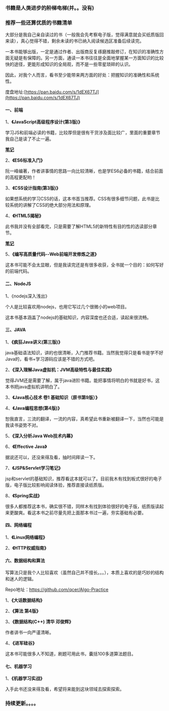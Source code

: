 
### **书籍是人类进步的~~阶梯~~电梯(并。。没有)**

### **推荐一些还算优质的书籍清单**

大部分是我自己亲自读过的书（一般我会先考察电子版，觉得满意就会买纸质版回来读），真心觉得不错，剩余未读的书已纳入阅读候选区准备后续读完。

一本书能够出版，一定是通过作者、出版商反复琢磨推敲修订，在知识的准确性方面无疑是有保障的。另一方面，通读一本书往往是全面地掌握某一方面知识的比较快的途径，更能形成知识的全局观，而不是一些零星琐碎的认识。

因此，对我个人而言，看书至少能带来两方面的好处：把握知识的准确性和系统性。

度盘地址:[https://pan.baidu.com/s/1dEX67TJ](https://pan.baidu.com/s/1dEX67TJ)

#### **一、前端**

1、**《JavaScript高级程序设计(第3版)》**

学习JS和前端必读的书籍，比较厚但是很有干货涉及面比较广，里面的重要章节我自己是读了不止一遍。

[**笔记**](https://github.com/qcer/ReadingBooks/blob/master/JavaScript高级程序设计/index.md)

2、**《ES6标准入门》**

阮一峰编著，作者讲事情的思路一向比较清晰，也是学ES6必备的书籍，结合前面的高程更配哟！

3、**《CSS设计指南(第3版)》**

如果想系统的学习CSS的话，这本书首当推荐。CSS有很多细节问题，此书是比较系统的讲解了CSS的绝大部分用法和原理。

4、**《HTML5揭秘》**


此书我并没有全部看完，只是需要了解HTML5的新特性有目的性的选读部分章节。

[**笔记**](https://github.com/qcer/ReadingBooks/blob/master/HTML5揭秘/index.md)


5、**《编写高质量代码--Web前端开发修炼之道》**

这本书可能不会太显眼，但是我读完还是有很多收获，全书就一个目的：如何写好的前端代码。

#### **二、NodeJS**

1、《nodejs深入浅出》

个人是比较喜欢用nodejs，也用它写过几个很微小的web项目。

这本书基本涵盖了nodejs的基础知识，内容深度也还合适，读起来很流畅。

#### **三、JAVA**
1、**《疯狂Java讲义(第三版)》**

java基础语法知识，讲的也很清晰，入门推荐书籍。当然我觉得只是看书是学不好Java的，看书+学习源码应该是不错的方式吧。

2、**《深入理解Java虚拟机：JVM高级特性与最佳实践》**

觉得JVM还是需要了解，属于java进阶书籍。能把事情将明白的书就是好书，这本书把java虚拟机讲明白了。

3、**《Java核心技术 卷1 基础知识（原书第9版）》**

4、**《Java编程思想(第4版)》**

恕我直言，三流的翻译，一流的内容，真希望此书重新被翻译一下，当然也可能是我读书姿势不对。

5、**《深入分析Java  Web技术内幕》**

6、**《Effective Java》**

据说还可以，还没来得及看，抽时间拜读一下。

7、**《JSP&Servlet学习笔记》**

jsp和servlet的基础知识，推荐看这本就可以了。目前我木有找到板式很好的电子版，电子版比较影响阅读体验，推荐直接读纸质版。

8、**《Spring实战》**

很多人都推荐这本书，确实很不错，同样木有找到体验很好的电子版，纸质版读起来更酸爽。看这本书之前尽量先把上面那本书过一遍，夯实基础有必要。

#### **四、网络编程**

1、**《Linux网络编程》**

2、**《HTTP权威指南》**

#### **六、数据结构和算法**
写算法只是我个人比较喜欢（虽然自己并不擅长。。。），本质上喜欢的是巧妙的结构和迷人的逻辑。

Repo地址：https://github.com/qcer/Algo-Practice

1、**《大话数据结构》**

2、**《算法 第4版》**

3、**《数据结构(C++) 清华 邓俊辉》**

作者讲书一向严谨清晰。

4、**《进军硅谷》**

这本书可能很多人不知道，刷题可用此书，囊括100多道算法题目。

#### **七、机器学习**
1、**《机器学习实战》**

入手此书还没来得及看，希望将来能到这块领域去探索探索。


### **持续更新。。。。**